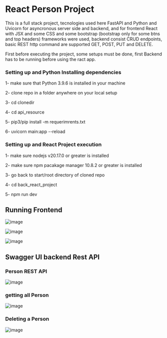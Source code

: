 <h1>React Person Project</h1>

This is a full stack project, tecnologies used here FastAPI and Python and Uvicorn for asyncronous server side and backend, and for frontend React with JSX and some CSS and some bootstrap (bootstrap only for some btns and top headers) frameworks were used, backend consist CRUD endpoints, basic REST http command are supported GET, POST, PUT and DELETE.

First before executing the project, some setups must be done, first Backend has to be running before using the ract app.

<h3>Setting up and Python Installing dependencies</h3>

  1- make sure that Python 3.9.6 is installed in your machine

  2- clone repo in a folder anywhere on your local setup

  3- cd clonedir

  4- cd api_resource

  5- pip3/pip install -m requerimrents.txt

  6- uvicorn main:app --reload


<h3>Setting up and React Project execution</h3>

  1- make sure nodejs v20.17.0 or greater is installed
  
  2- make sure npm pacakage manager 10.8.2 or greater is installed
  
  3- go back to start/root directory of cloned repo
  
  4- cd back_react_project
  
  5- npm run dev

  <h2>Running Frontend</h2>

  ![image](https://github.com/user-attachments/assets/fb92fe9d-a9ab-4139-bc10-50607ca6b0ab)


  ![image](https://github.com/user-attachments/assets/d421556c-3626-47f2-ad2b-e6432a681f97)


  ![image](https://github.com/user-attachments/assets/cb3ff1d3-fe12-433c-9949-6b983119d4ee)



  <h2>Swagger UI backend Rest API</h2>

  <h3>Person REST API</h3>
  
  ![image](https://github.com/user-attachments/assets/c8f96810-1759-4fcc-9255-3e38f0d0ba30)

  <h3>getting all Person</h3>
  
  ![image](https://github.com/user-attachments/assets/8aad00fb-65c7-4af5-bc6e-7d767c80f276)


  <h3>Deleting a Person</h3>

  ![image](https://github.com/user-attachments/assets/28a534db-ab17-4e0f-96db-1294b0aab049)


